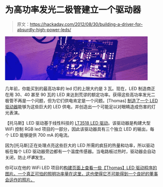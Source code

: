 # 为高功率发光二极管建立一个驱动器

> 原文：<https://hackaday.com/2012/08/30/building-a-driver-for-absurdly-high-power-leds/>

![](img/8aaca6bd16ddd2b97cb5ca9f14e60734.png "LED")

几年前，你能买到的最高功率的 led 灯的上限大约是 3 瓦。现在，LED 制造商正在用 30、40 甚至 90 瓦的 LED 来达到荒谬的额定功率。获得这些高功率发光二极管不再是一个问题，但为它们供电肯定是一个问题。[Thomas] [制造了一个 LED 驱动器](http://www.tbideas.com/blog/design-of-the-led-driver/)能够为这些巨大的 LED 供电，并创造出一个可能足以对眼睛造成伤害的灯光表演。

【托马斯】LED 驱动基于线性科技的 [LT3518 LED 驱动](http://www.linear.com/product/LT3518)。该驱动器是构建大型 WiFi 控制 RGB led 项目的一部分，因此该驱动器具有三个独立 LED 的输出，每个 LED 能够提供 700 mA 的电流。

因为[托马斯]正在处理点亮这些巨大的 LED 所需的疯狂的热量和功率，所以驱动板在每个 LED 驱动器旁边都有一个温度传感器。当电路板过热时，驱动器会自动关闭，防止*坏事*发生。

你可以在他的 WiFi LED 项目的[构建页面上查看一些【Thomas】LED 驱动程序的图片。一个真正可怕的照明功率量在这里，这也使得它不可能得到一个良好的董事会运作的照片。](http://www.tbideas.com/blog/some-pictures-of-our-latest-prototype/)
